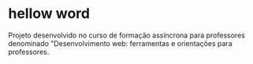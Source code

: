 # hellow word
Projeto desenvolvido no curso de formação assíncrona para professores denominado "Desenvolvimento web: ferramentas e orientações para professores.
